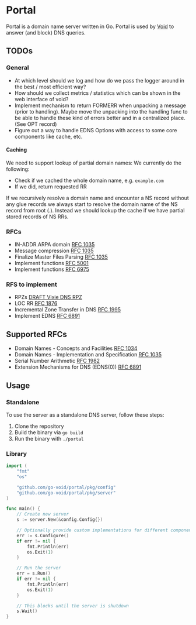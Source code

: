 # Portal

Portal is a domain name server written in Go. Portal is used by [Void](https://github.com/go-void/void) to answer (and
block) DNS queries.

## TODOs

### General

- At which level should we log and how do we pass the logger around in the best / most efficient way?
- How should we collect metrics / statistics which can be shown in the web interface of void?
- Implement mechanism to return FORMERR when unpacking a message (prior to handling). Maybe move the unpacking into the
  handling func to be able to handle these kind of errors better and in a centralized place. (See OPT record)
- Figure out a way to handle EDNS Options with access to some core components like cache, etc.

#### Caching 

We need to support lookup of partial domain names: We currently do the following:

- Check if we cached the whole domain name, e.g. `example.com`
- If we did, return requested RR

If we recursively resolve a domain name and encounter a NS record without any glue records we always start to resolve
the domain name of the NS record from root (.). Instead we should lookup the cache if we have partial stored records of
NS RRs.

### RFCs

- IN-ADDR.ARPA domain [RFC 1035](https://datatracker.ietf.org/doc/html/rfc1035#section-3.5)
- Message compression [RFC 1035](https://datatracker.ietf.org/doc/html/rfc1035#section-4.1.4)
- Finalize Master Files Parsing [RFC 1035](https://datatracker.ietf.org/doc/html/rfc1035#section-5)
- Implement functions [RFC 5001](https://datatracker.ietf.org/doc/html/rfc5001)
- Implement functions [RFC 6975](https://datatracker.ietf.org/doc/html/rfc6975)

### RFS to implement

- RPZs [DRAFT Vixie DNS RPZ](https://datatracker.ietf.org/doc/html/draft-vixie-dns-rpz-00)
- LOC RR [RFC 1876](https://datatracker.ietf.org/doc/html/rfc1876)
- Incremental Zone Transfer in DNS [RFC 1995](https://datatracker.ietf.org/doc/html/rfc1995)
- Implement EDNS [RFC 6891](https://datatracker.ietf.org/doc/html/rfc6891)

## Supported RFCs

- Domain Names - Concepts and Facilities [RFC 1034](https://datatracker.ietf.org/doc/html/rfc1034)
- Domain Names - Implementation and Specification [RFC 1035](https://datatracker.ietf.org/doc/html/rfc1035)
- Serial Number Arithmetic [RFC 1982](https://datatracker.ietf.org/doc/html/rfc1982)
- Extension Mechanisms for DNS (EDNS(0)) [RFC 6891](https://datatracker.ietf.org/doc/html/rfc6891)

## Usage

### Standalone

To use the server as a standalone DNS server, follow these steps:

1. Clone the repository
2. Build the binary via `go build`
3. Run the binary with `./portal`

### Library

```go
import (
    "fmt"
    "os"

    "github.com/go-void/portal/pkg/config"
    "github.com/go-void/portal/pkg/server"
)

func main() {
    // Create new server
    s := server.New(&config.Config{})

    // Optionally provide custom implementations for different components via
    err := s.Configure()
    if err != nil {
        fmt.Println(err)
        os.Exit(1)
    }

    // Run the server
    err = s.Run()
    if err != nil {
        fmt.Println(err)
        os.Exit(1)
    }

    // This blocks until the server is shutdown
    s.Wait()
}
```